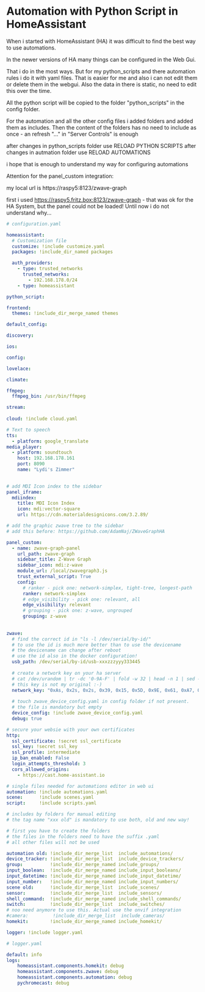 # Automation with Python Script in HomeAssistant

When i started with HomeAssistant (HA) it was difficult to find the best way to use automations.

In the newer versions of HA many things can be configured in the Web Gui.

That i do in the most ways. But for my python_scripts and there automation rules i do it with yaml files. 
That is easier for me and also i can not edit them or delete them in the webgui.
Also the data in there is static, no need to edit this over the time.

All the python script will be copied to the folder "python_scripts" in the config folder.

For the automation and all the other config files i added folders and added them as includes.
Then the content of the folders has no need to include as once - an refresh "..." in "Server Controls" is enough

after changes in python_scripts folder use RELOAD PYTHON SCRIPTS
after changes in autmation folder use RELOAD AUTOMATIONS

i hope that is enough to understand my way for configuring automations

Attention for the panel_custom integration:

my local url is https://raspy5:8123/zwave-graph

first i used https://raspy5.fritz.box:8123/zwave-graph - that was ok for the HA System, but the panel could not be loaded! 
Until now i do not understand why...

```yaml
# configuration.yaml

homeassistant:
  # Customization file
  customize: !include customize.yaml
  packages: !include_dir_named packages

  auth_providers:
    - type: trusted_networks
      trusted_networks:
        - 192.168.178.0/24
    - type: homeassistant

python_script:

frontend:
  themes: !include_dir_merge_named themes

default_config:

discovery:

ios:

config:

lovelace:

climate:  

ffmpeg:
  ffmpeg_bin: /usr/bin/ffmpeg

stream:
      
cloud: !include cloud.yaml

# Text to speech
tts:
  - platform: google_translate
media_player:
  - platform: soundtouch
    host: 192.168.178.161
    port: 8090
    name: "Lydi's Zimmer"

 
# add MDI Icon index to the sidebar
panel_iframe:
  mdiindex:
    title: MDI Icon Index
    icon: mdi:vector-square
    url: https://cdn.materialdesignicons.com/3.2.89/

# add the graphic zwave tree to the sidebar
# add this before: https://github.com/AdamNaj/ZWaveGraphHA

panel_custom:
  - name: zwave-graph-panel
    url_path: zwave-graph
    sidebar_title: Z-Wave Graph
    sidebar_icon: mdi:z-wave
    module_url: /local/zwavegraph3.js
    trust_external_script: True
    config:
      # ranker - pick one: network-simplex, tight-tree, longest-path
      ranker: network-simplex
      # edge_visibility - pick one: relevant, all
      edge_visibility: relevant
      # grouping - pick one: z-wave, ungrouped
      grouping: z-wave   
      
      
zwave:
  # find the correct id in "ls -l /dev/serial/by-id/" 
  # to use the id is much more better than to use the devicename
  # the devicename can change after reboot
  # use the id also in the docker configuration!
  usb_path: /dev/serial/by-id/usb-xxxzzzyyy333445
  
  # create a network key on your ha server
  # cat /dev/urandom | tr -dc '0-9A-F' | fold -w 32 | head -n 1 | sed -e 's/\(..\)/0x\1, /g' -e 's/, $//'
  # this key is not my original :-)
  network_key: "0xAs, 0x2s, 0x2s, 0x39, 0x15, 0x5D, 0x9E, 0x61, 0xA7, 0xFA, 0x67, 0x9E, 0x61, 0x8D, 0xAA, 0x39"
  
  # touch zwave_device_config.yaml in config folder if not present. 
  # the file is mandatory but empty
  device_config: !include zwave_device_config.yaml
  debug: true

# secure your websie with your own certificates
http:
  ssl_certificate: !secret ssl_certificate
  ssl_key: !secret ssl_key  
  ssl_profile: intermediate
  ip_ban_enabled: False 
  login_attempts_threshold: 3
  cors_allowed_origins:
    - https://cast.home-assistant.io  

# single files needed for automations editor in web ui
automation: !include automations.yaml
scene:      !include scenes.yaml
script:     !include scripts.yaml

# includes by folders for manual editing
# the tag name "xxx old" is mandatory to use both, old and new way!

# first you have to create the folders
# the files in the folders need to have the suffix .yaml
# all other files will not be used

automation old: !include_dir_merge_list  include_automations/
device_tracker: !include_dir_merge_list  include_device_trackers/
group:          !include_dir_merge_named include_groups/
input_boolean:  !include_dir_merge_named include_input_booleans/
input_datetime: !include_dir_merge_named include_input_datetime/
input_number:   !include_dir_merge_named include_input_numbers/
scene old:      !include_dir_merge_list  include_scenes/
sensor:         !include_dir_merge_list  include_sensors/
shell_command:  !include_dir_merge_named include_shell_commands/
switch:         !include_dir_merge_list  include_switches/
# noo need anymore to use this. Actual use the onvif integration
#camera:         !include_dir_merge_list  include_cameras/
homekit:        !include_dir_merge_named include_homekit/

logger: !include logger.yaml
```

```yaml
# logger.yaml

default: info
logs:
    homeassistant.components.homekit: debug
    homeassistant.components.zwave: debug
    homeassistant.components.automation: debug
    pychromecast: debug
```

